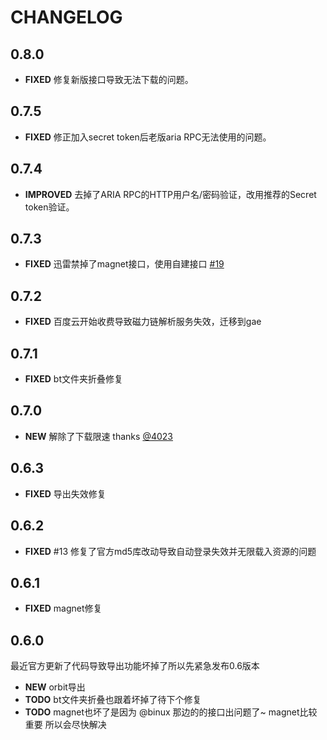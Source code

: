# CHANGELOG


## 0.8.0
- **FIXED** 修复新版接口导致无法下载的问题。

## 0.7.5
- **FIXED** 修正加入secret token后老版aria RPC无法使用的问题。

## 0.7.4
- **IMPROVED** 去掉了ARIA RPC的HTTP用户名/密码验证，改用推荐的Secret token验证。

## 0.7.3
- **FIXED** 迅雷禁掉了magnet接口，使用自建接口 [#19](https://github.com/rhyzx/xuanfeng-userscript/issues/19)

## 0.7.2
- **FIXED** 百度云开始收费导致磁力链解析服务失效，迁移到gae

## 0.7.1
- **FIXED** bt文件夹折叠修复

## 0.7.0
- **NEW** 解除了下载限速 thanks [@4023](https://userscripts.org/users/381599)

## 0.6.3
- **FIXED** 导出失效修复

## 0.6.2
- **FIXED** #13 修复了官方md5库改动导致自动登录失效并无限载入资源的问题

## 0.6.1
- **FIXED** magnet修复


## 0.6.0
最近官方更新了代码导致导出功能坏掉了所以先紧急发布0.6版本

- **NEW** orbit导出
- **TODO** bt文件夹折叠也跟着坏掉了待下个修复
- **TODO** magnet也坏了是因为 @binux 那边的的接口出问题了~ magnet比较重要 所以会尽快解决

